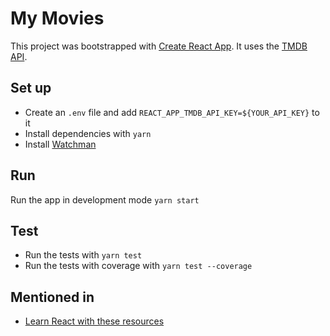 # My Movies
This project was bootstrapped with
[Create React App](https://github.com/facebookincubator/create-react-app).
It uses the [TMDB API](https://www.themoviedb.org/documentation/api).

## Set up
* Create an `.env` file and add `REACT_APP_TMDB_API_KEY=${YOUR_API_KEY}` to it
* Install dependencies with `yarn`
* Install [Watchman](https://facebook.github.io/watchman/docs/install.html)

## Run
Run the app in development mode `yarn start`

## Test
* Run the tests with `yarn test`
* Run the tests with coverage with `yarn test --coverage`

## Mentioned in
* [Learn React with these resources](https://learnitmyway.com/learn-react-with-these-resources/)
